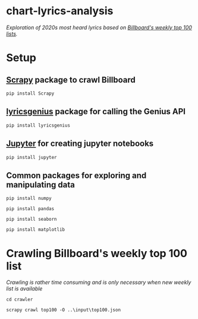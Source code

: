 # chart-lyrics-analysis
*Exploration of 2020s most heard lyrics based on [Billboard's weekly top 100 lists](https://www.billboard.com/charts/hot-100/2020-01-04).*

# Setup
## [Scrapy](https://scrapy.org/) package to crawl Billboard
`pip install Scrapy`

## [lyricsgenius](https://pypi.org/project/lyricsgenius/) package for calling the Genius API
`pip install lyricsgenius`

## [Jupyter](https://jupyter.org/) for creating jupyter notebooks
`pip install jupyter`

## Common packages for exploring and manipulating data
`pip install numpy`

`pip install pandas`

`pip install seaborn`

`pip install matplotlib`

# Crawling Billboard's weekly top 100 list
*Crawling is rather time consuming and is only necessary when new weekly list is available*

`cd crawler`

`scrapy crawl top100 -O ..\input\top100.json`
